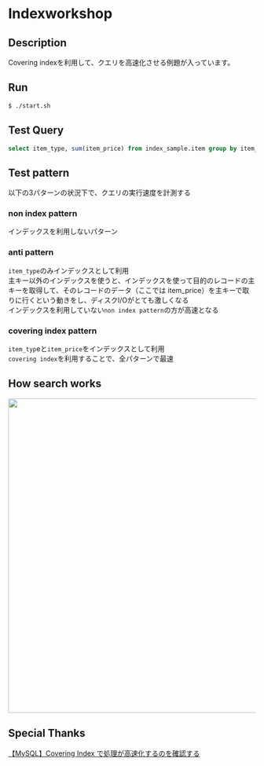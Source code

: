 # Indexworkshop
## Description
Covering indexを利用して、クエリを高速化させる例題が入っています。
## Run
```bash
$ ./start.sh
```
## Test Query
```sql
select item_type, sum(item_price) from index_sample.item group by item_type;
```
## Test pattern
以下の3パターンの状況下で、クエリの実行速度を計測する
### non index pattern
インデックスを利用しないパターン
### anti pattern
`item_type`のみインデックスとして利用  
主キー以外のインデックスを使うと、インデックスを使って目的のレコードの主キーを取得して、そのレコードのデータ（ここでは item_price）を主キーで取りに行くという動きをし、ディスクI/Oがとても激しくなる  
インデックスを利用していない`non index pattern`の方が高速となる
### covering index pattern
`item_typ`eと`item_price`をインデックスとして利用  
`covering index`を利用することで、全パターンで最速
## How search works
<img src="https://user-images.githubusercontent.com/12817245/54083439-ca397880-4366-11e9-81b7-41a8e06b4dbc.png" width="640">

## Special Thanks
[【MySQL】Covering Index で処理が高速化するのを確認する](https://www.softel.co.jp/blogs/tech/archives/5139)
